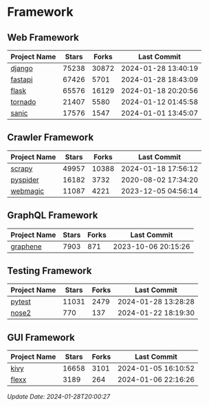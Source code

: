# Framework

## Web Framework
| Project Name | Stars | Forks | Last Commit |
| ------------ | ----- | ----- | ----------- |
| [django](https://github.com/django/django) | 75238 | 30872 | 2024-01-28 13:40:19 |
| [fastapi](https://github.com/tiangolo/fastapi) | 67426 | 5701 | 2024-01-28 18:43:09 |
| [flask](https://github.com/pallets/flask) | 65576 | 16129 | 2024-01-18 20:20:56 |
| [tornado](https://github.com/tornadoweb/tornado) | 21407 | 5580 | 2024-01-12 01:45:58 |
| [sanic](https://github.com/sanic-org/sanic) | 17576 | 1547 | 2024-01-01 13:45:07 |

## Crawler Framework
| Project Name | Stars | Forks | Last Commit |
| ------------ | ----- | ----- | ----------- |
| [scrapy](https://github.com/scrapy/scrapy) | 49957 | 10388 | 2024-01-18 17:56:12 |
| [pyspider](https://github.com/binux/pyspider) | 16182 | 3732 | 2020-08-02 17:34:20 |
| [webmagic](https://github.com/code4craft/webmagic) | 11087 | 4221 | 2023-12-05 04:56:14 |

## GraphQL Framework
| Project Name | Stars | Forks | Last Commit |
| ------------ | ----- | ----- | ----------- |
| [graphene](https://github.com/graphql-python/graphene) | 7903 | 871 | 2023-10-06 20:15:26 |

## Testing Framework
| Project Name | Stars | Forks | Last Commit |
| ------------ | ----- | ----- | ----------- |
| [pytest](https://github.com/pytest-dev/pytest) | 11031 | 2479 | 2024-01-28 13:28:28 |
| [nose2](https://github.com/nose-devs/nose2) | 770 | 137 | 2024-01-22 18:19:30 |

## GUI Framework
| Project Name | Stars | Forks | Last Commit |
| ------------ | ----- | ----- | ----------- |
| [kivy](https://github.com/kivy/kivy) | 16658 | 3101 | 2024-01-05 16:10:52 |
| [flexx](https://github.com/flexxui/flexx) | 3189 | 264 | 2024-01-06 22:16:26 |

*Update Date: 2024-01-28T20:00:27*